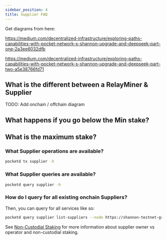 ```yaml
---
sidebar_position: 4
title: Supplier FAQ
---
```


Get diagrams from here:

https://medium.com/decentralized-infrastructure/exploring-paths-capabilities-with-pocket-network-s-shannon-upgrade-and-deepseek-part-one-2a3ee6032dfb

https://medium.com/decentralized-infrastructure/exploring-paths-capabilities-with-pocket-network-s-shannon-upgrade-and-deepseek-part-two-a5e38766fd71

## What is the different between a RelayMiner & Supplier

TODO: Add onchain / offchain diagram

## What happens if you go below the Min stake?

## What is the maximum stake?

### What Supplier operations are available?

```bash
pocketd tx supplier -h
```

### What Supplier queries are available?

```bash
pocketd query supplier -h
```

### How do I query for all existing onchain Suppliers?

Then, you can query for all services like so:

```bash
pocketd query supplier list-suppliers --node https://shannon-testnet-grove-rpc.beta.poktroll.com --output json | jq
```

See [Non-Custodial Staking](https://dev.poktroll.com/operate/configs/supplier_staking_config#non-custodial-staking) for more information about supplier owner vs operator and non-custodial staking.
